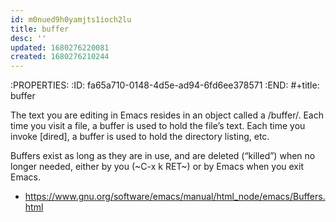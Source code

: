 ```yaml
---
id: m0nued9h0yamjts1ioch2lu
title: buffer
desc: ''
updated: 1680276220081
created: 1680276210244
---
```


:PROPERTIES:
:ID:       fa65a710-0148-4d5e-ad94-6fd6ee378571
:END:
#+title: buffer

The text you are editing in Emacs resides in an object called a /buffer/. Each
time you visit a file, a buffer is used to hold the file’s text. Each time you
invoke [dired], a buffer is used to hold the directory listing, etc.

Buffers exist as long as they are in use, and are deleted (“killed”) when no
longer needed, either by you (~C-x k RET~) or by Emacs when you exit Emacs.

- https://www.gnu.org/software/emacs/manual/html_node/emacs/Buffers.html